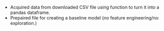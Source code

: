 - Acquired data from downloaded CSV file using function to turn it into a pandas dataframe. 
- Prepaired file for creating a baseline model (no feature engineering/no exploration.)

